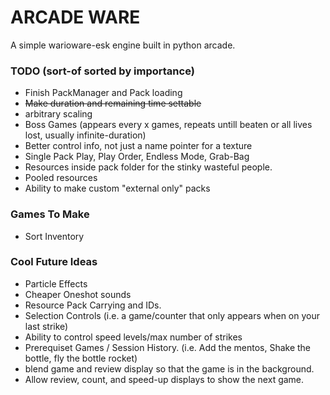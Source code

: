 # ARCADE WARE
A simple warioware-esk engine built in python arcade.

### TODO (sort-of sorted by importance)
- Finish PackManager and Pack loading
- ~~Make duration and remaining time settable~~
- arbitrary scaling
- Boss Games (appears every x games, repeats untill beaten or all lives lost, usually infinite-duration)
- Better control info, not just a name pointer for a texture
- Single Pack Play, Play Order, Endless Mode, Grab-Bag
- Resources inside pack folder for the stinky wasteful people.
- Pooled resources
- Ability to make custom "external only" packs

### Games To Make
- Sort Inventory

### Cool Future Ideas
- Particle Effects
- Cheaper Oneshot sounds
- Resource Pack Carrying and IDs.
- Selection Controls (i.e. a game/counter that only appears when on your last strike)
- Ability to control speed levels/max number of strikes
- Prerequiset Games / Session History. (i.e. Add the mentos, Shake the bottle, fly the bottle rocket)
- blend game and review display so that the game is in the background.
- Allow review, count, and speed-up displays to show the next game.
